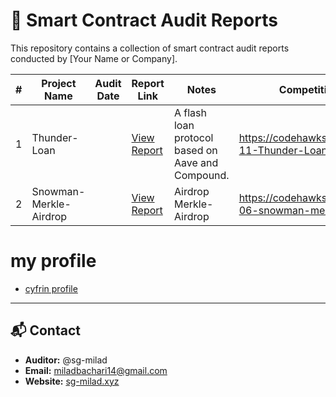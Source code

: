 # 🧾 Smart Contract Audit Reports

This repository contains a collection of smart contract audit reports conducted by [Your Name or Company].

| #   | Project Name           | Audit Date | Report Link                                                                     | Notes                                             | Competitive Audits                                           |
| --- | ---------------------- | ---------- | ------------------------------------------------------------------------------- | ------------------------------------------------- | ------------------------------------------------------------ |
| 1   | Thunder-Loan           |            | [View Report](./Reports/Thunder-Loan/audit.md)                                  | A flash loan protocol based on Aave and Compound. | https://codehawks.cyfrin.io/c/2023-11-Thunder-Loan           |
| 2   | Snowman-Merkle-Airdrop |            | [View Report](./Reports/Snowman-Merkle-Airdrop/milad-Snowman-Merkle-Airdrop.md) | Airdrop Merkle-Airdrop                            | https://codehawks.cyfrin.io/c/2025-06-snowman-merkle-airdrop |

# my profile

- [cyfrin profile](https://profiles.cyfrin.io/u/sg_milad)

---

## 📬 Contact

- **Auditor:** @sg-milad
- **Email:** miladbachari14@gmail.com
- **Website:** [sg-milad.xyz](https://sg-milad.xyz/)
